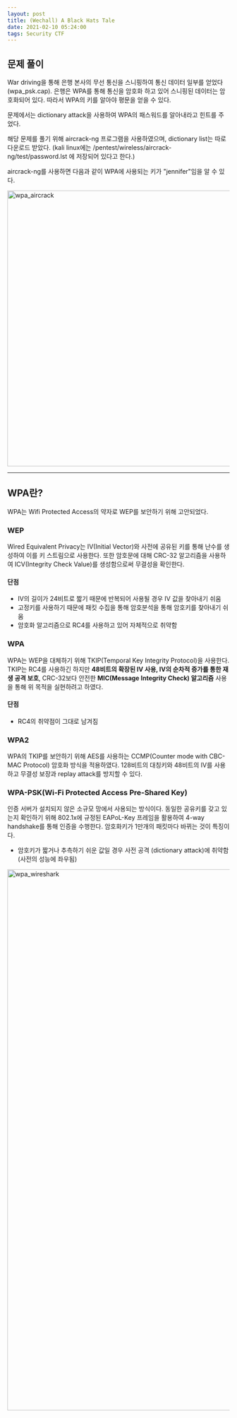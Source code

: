 ```yaml
---
layout: post
title: (Wechall) A Black Hats Tale
date: 2021-02-10 05:24:00
tags: Security CTF
---
```


## 문제 풀이
War driving을 통해 은행 본사의 무선 통신을 스니핑하여 통신 데이터 일부를 얻었다 (wpa_psk.cap). 은행은 WPA를 통해 통신을 암호화 하고 있어 스니핑된 데이터는 암호화되어 있다. 따라서 WPA의 키를 알아야 평문을 얻을 수 있다.

문제에서는 dictionary attack을 사용하여 WPA의 패스워드를 알아내라고 힌트를 주었다.

해당 문제를 풀기 위해 aircrack-ng 프로그램을 사용하였으며, dictionary list는 따로 다운로드 받았다. (kali linux에는 /pentest/wireless/aircrack-ng/test/password.lst 에 저장되어 있다고 한다.)

aircrack-ng를 사용하면 다음과 같이 WPA에 사용되는 키가 "jennifer"임을 알 수 있다.

<img width="625" alt="wpa_aircrack" src="https://user-images.githubusercontent.com/24788751/107494877-acb85d80-6bd2-11eb-9976-f5061bc705c3.png">

------
## WPA란?
WPA는 Wifi Protected Access의 약자로 WEP를 보안하기 위해 고안되었다.

### WEP
Wired Equivalent Privacy는 IV(Initial Vector)와 사전에 공유된 키를 통해 난수를 생성하여 이를 키 스트림으로 사용한다. 또한 암호문에 대해 CRC-32 알고리즘을 사용하여 ICV(Integrity Check Value)를 생성함으로써 무결성을 확인한다.

#### 단점
- IV의 길이가 24비트로 짧기 때문에 반복되어 사용될 경우 IV 값을 찾아내기 쉬움
- 고정키를 사용하기 때문에 패킷 수집을 통해 암호분석을 통해 암호키를 찾아내기 쉬움
- 암호화 알고리즘으로 RC4를 사용하고 있어 자체적으로 취약함

### WPA
WPA는 WEP을 대체하기 위해 TKIP(Temporal Key Integrity Protocol)을 사용한다. TKIP는 RC4를 사용하긴 하지만 **48비트의 확장된 IV 사용, IV의 순차적 증가를 통한 재생 공격 보호**, CRC-32보다 안전한 **MIC(Message Integrity Check) 알고리즘** 사용을 통해 위 목적을 실현하려고 하였다.

#### 단점
- RC4의 취약점이 그대로 남겨짐

### WPA2
WPA의 TKIP를 보안하기 위해 AES를 사용하는 CCMP(Counter mode with CBC-MAC Protocol) 암호화 방식을 적용하였다. 128비트의 대칭키와 48비트의 IV를 사용하고 무결성 보장과 replay attack를 방지할 수 있다.

### WPA-PSK(Wi-Fi Protected Access Pre-Shared Key)
인증 서버가 설치되지 않은 소규모 망에서 사용되는 방식이다. 동일한 공유키를 갖고 있는지 확인하기 위해 802.1x에 규정된 EAPoL-Key 프레임을 활용하여 4-way handshake를 통해 인증을 수행한다. 암호화키가 1만개의 패킷마다 바뀌는 것이 특징이다.
- 암호키가 짧거나 추측하기 쉬운 값일 경우 사전 공격 (dictionary attack)에 취약함 (사전의 성능에 좌우됨)
<img width="1226" alt="wpa_wireshark" src="https://user-images.githubusercontent.com/24788751/107497481-fce4ef00-6bd5-11eb-9ba2-d2556f117e3c.png">